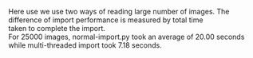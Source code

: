 Here use we use two ways of reading large number of images. The difference of import performance is measured by total time<br>
taken to complete the import.<br>
For 25000 images, normal-import.py took an average of 20.00 seconds<br>
while multi-threaded import took 7.18 seconds.
